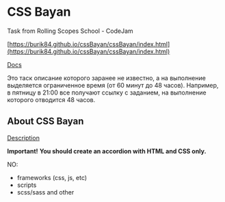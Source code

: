# CSS Bayan
Task from Rolling Scopes School - CodeJam

[https://burik84.github.io/cssBayan/cssBayan/index.html](https://burik84.github.io/cssBayan/cssBayan/index.html)

[Docs](https://docs.rs.school/#/rs-app-tasks?id=codejam)

Это таск описание которого заранее не известно, а на выполнение выделяется ограниченное время (от 60 минут до 48 часов). Например, в пятницу в 21:00 все получают ссылку с заданием, на выполнение которого отводится 48 часов.

## About CSS Bayan

[Description](https://github.com/DrDiman/CSS-Bayan-task)

**Important!**
**You should create an accordion with HTML and CSS only.**

NO:

- frameworks (css, js, etc)
- scripts
- scss/sass and other
